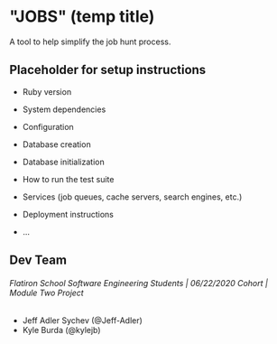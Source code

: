 # "JOBS" (temp title)
A tool to help simplify the job hunt process.


## Placeholder for setup instructions 

* Ruby version

* System dependencies

* Configuration

* Database creation

* Database initialization

* How to run the test suite

* Services (job queues, cache servers, search engines, etc.)

* Deployment instructions

* ...


## Dev Team
###### Flatiron School Software Engineering Students | 06/22/2020 Cohort | Module Two Project

* Jeff Adler Sychev (@Jeff-Adler)
* Kyle Burda    (@kylejb)
